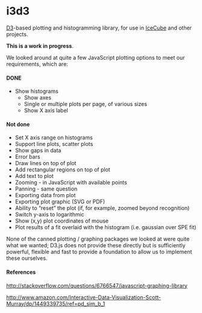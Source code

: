 i3d3
====

[D3](http://d3js.org/)-based plotting and histogramming library, for
use in [IceCube](http://icecube.wisc.edu) and other projects.

**This is a work in progress**.

We looked around at quite a few JavaScript plotting options to meet
our requirements, which are:

#### DONE

- Show histograms
    - Show axes
    - Single or multiple plots per page, of various sizes
    - Show X axis label

#### Not done

- Set X axis range on histograms
- Support line plots, scatter plots
- Show gaps in data
- Error bars
- Draw lines on top of plot
- Add rectangular regions on top of plot
- Add text to plot
- Zooming - in JavaScript with available points
- Panning - same question
- Exporting data from plot
- Exporting plot graphic (SVG or PDF)
- Ability to “reset” the plot (if, for example, zoomed beyond recognition)
- Switch y-axis to logarithmic
- Show (x,y) plot coordinates of mouse
- Plot results of a fit overlaid with the histogram (i.e. gaussian over SPE fit)

None of the canned plotting / graphing packages we looked at were
quite what we wanted; D3.js does not provide these directly but is
sufficiently powerful, flexible and fast to provide a foundation to
allow us to implement these ourselves.

#### References

http://stackoverflow.com/questions/6766547/javascript-graphing-library

http://www.amazon.com/Interactive-Data-Visualization-Scott-Murray/dp/1449339735/ref=pd_sim_b_1
